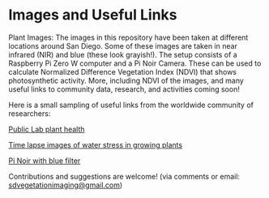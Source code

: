 # Images and Useful Links
Plant Images: The images in this repository have been taken at different locations around San Diego. Some of these images are taken in near infrared (NIR) and blue (these look grayish!). The setup consists of a Raspberry Pi Zero W computer and a Pi Noir Camera. These can be used to calculate Normalized Difference Vegetation Index (NDVI) that shows photosynthetic activity. More, including NDVI of the images, and many useful links to community  data, research, and activities coming soon! 

Here is a small sampling of  useful links from the worldwide community of researchers:

[Public Lab plant health](http://publiclab.org/tag/plant-health)

[Time lapse images of water stress in growing plants](http://publiclab.org/notes/LaPa/03-31-2016/raspberry-noir-cam-sensors-to-detect-water-stress-of-the-plants-during-their-growing)

[Pi Noir with blue filter](http://publiclab.org/notes/carolccarvalho/07-15-2016/raspberry-noir-cam-blue-filter)

Contributions and suggestions are welcome! (via comments or email: sdvegetationimaging@gmail.com)
